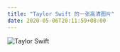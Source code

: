 ```yaml
---
title: "Taylor Swift 的一张高清图片"
date: 2020-05-06T20:11:59+08:00
---
```

![Taylor Swift](https://cdn.jsdelivr.net/gh/mopig/oss@master/uPic/202005/fuIB9n.jpg)

